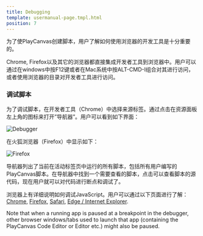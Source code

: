 ```yaml
---
title: Debugging
template: usermanual-page.tmpl.html
position: 7
---
```


为了使PlayCanvas创建脚本，用户了解如何使用浏览器的开发工具是十分重要的。

Chrome, Firefox以及其它的浏览器都直接集成开发者工具到浏览器中。用户可以通过在windows中按F12键或者在Mac系统中按ALT-CMD-I组合对其进行访问，或者使用浏览器的目录对开发者工具进行访问。

### 调试脚本

为了调试脚本，在开发者工具（Chrome）中选择来源标签。通过点击在资源面板左上角的图标来打开”导航器”。用户可以看到如下界面：

![Debugger][1]

在火狐浏览器（Firefox）中显示如下：

![Firefox][2]

导航器列出了当前在活动标签页中运行的所有脚本，包括所有用户编写的PlayCanvas脚本。在导航器中找到一个需要查看的脚本，点击可以查看脚本的源代码，现在用户就可以对代码进行断点和调试了。

浏览器上有详细说明如何调试JavaScript。用户可以通过以下页面进行了解：[Chrome][3], [Firefox][4], [Safari][5], [Edge / Internet Explorer][6].

<div class="alert alert-info">
Note that when a running app is paused at a breakpoint in the debugger, other browser windows/tabs used to launch that app (containing the PlayCanvas Code Editor or Editor etc.) might also be paused.
</div>

[1]: /images/user-manual/scripting/debugger-chrome.jpg
[2]: /images/user-manual/scripting/debugger-firefox.jpg
[3]: https://developer.chrome.com/devtools/docs/javascript-debugging
[4]: https://developer.mozilla.org/en-US/docs/Tools/Debugger
[5]: https://developer.apple.com/library/mac/documentation/AppleApplications/Conceptual/Safari_Developer_Guide/Debugger/Debugger.html#//apple_ref/doc/uid/TP40007874-CH5-SW1
[6]: https://developer.microsoft.com/en-us/microsoft-edge/platform/documentation/f12-devtools-guide/debugger/

